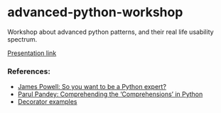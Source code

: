 # advanced-python-workshop
Workshop about advanced python patterns, and their real life usability spectrum.

[Presentation link](https://docs.google.com/presentation/d/1KeBvXDLLEhHmuuQbr5-r_GegUFQi-tgejvyW73jnrW4/edit?usp=sharing)

### References:
- [James Powell: So you want to be a Python expert?](https://www.youtube.com/watch?v=cKPlPJyQrt4)
- [Parul Pandey: Comprehending the ‘Comprehensions’ in Python](https://towardsdatascience.com/comprehending-the-concept-of-comprehensions-in-python-c9dafce5111)
- [Decorator examples](https://gist.github.com/Zearin/2f40b7b9cfc51132851a)
